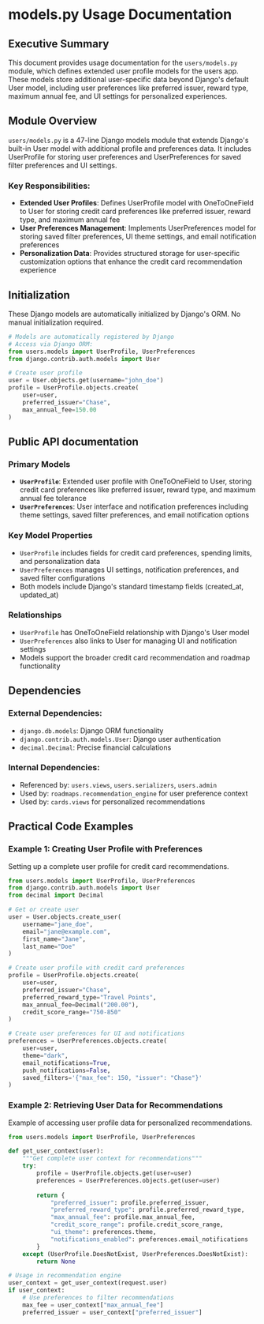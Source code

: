 # models.py Usage Documentation

## Executive Summary
This document provides usage documentation for the `users/models.py` module, which defines extended user profile models for the users app. These models store additional user-specific data beyond Django's default User model, including user preferences like preferred issuer, reward type, maximum annual fee, and UI settings for personalized experiences.

## Module Overview
`users/models.py` is a 47-line Django models module that extends Django's built-in User model with additional profile and preferences data. It includes UserProfile for storing user preferences and UserPreferences for saved filter preferences and UI settings.

### Key Responsibilities:
- **Extended User Profiles**: Defines UserProfile model with OneToOneField to User for storing credit card preferences like preferred issuer, reward type, and maximum annual fee
- **User Preferences Management**: Implements UserPreferences model for storing saved filter preferences, UI theme settings, and email notification preferences
- **Personalization Data**: Provides structured storage for user-specific customization options that enhance the credit card recommendation experience

## Initialization
These Django models are automatically initialized by Django's ORM. No manual initialization required.

```python
# Models are automatically registered by Django
# Access via Django ORM:
from users.models import UserProfile, UserPreferences
from django.contrib.auth.models import User

# Create user profile
user = User.objects.get(username="john_doe")
profile = UserProfile.objects.create(
    user=user,
    preferred_issuer="Chase",
    max_annual_fee=150.00
)
```

## Public API documentation

### Primary Models
- **`UserProfile`**: Extended user profile with OneToOneField to User, storing credit card preferences like preferred issuer, reward type, and maximum annual fee tolerance
- **`UserPreferences`**: User interface and notification preferences including theme settings, saved filter preferences, and email notification options

### Key Model Properties
- `UserProfile` includes fields for credit card preferences, spending limits, and personalization data
- `UserPreferences` manages UI settings, notification preferences, and saved filter configurations
- Both models include Django's standard timestamp fields (created_at, updated_at)

### Relationships
- `UserProfile` has OneToOneField relationship with Django's User model
- `UserPreferences` also links to User for managing UI and notification settings
- Models support the broader credit card recommendation and roadmap functionality

## Dependencies
### External Dependencies:
- `django.db.models`: Django ORM functionality
- `django.contrib.auth.models.User`: Django user authentication
- `decimal.Decimal`: Precise financial calculations

### Internal Dependencies:
- Referenced by: `users.views`, `users.serializers`, `users.admin`
- Used by: `roadmaps.recommendation_engine` for user preference context
- Used by: `cards.views` for personalized recommendations

## Practical Code Examples

### Example 1: Creating User Profile with Preferences
Setting up a complete user profile for credit card recommendations.

```python
from users.models import UserProfile, UserPreferences
from django.contrib.auth.models import User
from decimal import Decimal

# Get or create user
user = User.objects.create_user(
    username="jane_doe",
    email="jane@example.com",
    first_name="Jane",
    last_name="Doe"
)

# Create user profile with credit card preferences
profile = UserProfile.objects.create(
    user=user,
    preferred_issuer="Chase",
    preferred_reward_type="Travel Points",
    max_annual_fee=Decimal("200.00"),
    credit_score_range="750-850"
)

# Create user preferences for UI and notifications
preferences = UserPreferences.objects.create(
    user=user,
    theme="dark",
    email_notifications=True,
    push_notifications=False,
    saved_filters='{"max_fee": 150, "issuer": "Chase"}'
)
```

### Example 2: Retrieving User Data for Recommendations
Example of accessing user profile data for personalized recommendations.

```python
from users.models import UserProfile, UserPreferences

def get_user_context(user):
    """Get complete user context for recommendations"""
    try:
        profile = UserProfile.objects.get(user=user)
        preferences = UserPreferences.objects.get(user=user)
        
        return {
            "preferred_issuer": profile.preferred_issuer,
            "preferred_reward_type": profile.preferred_reward_type,
            "max_annual_fee": profile.max_annual_fee,
            "credit_score_range": profile.credit_score_range,
            "ui_theme": preferences.theme,
            "notifications_enabled": preferences.email_notifications
        }
    except (UserProfile.DoesNotExist, UserPreferences.DoesNotExist):
        return None

# Usage in recommendation engine
user_context = get_user_context(request.user)
if user_context:
    # Use preferences to filter recommendations
    max_fee = user_context["max_annual_fee"]
    preferred_issuer = user_context["preferred_issuer"]
```
